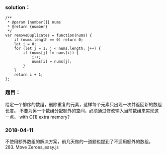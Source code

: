 ### solution：
```
/**
 * @param {number[]} nums
 * @return {number}
 */
var removeDuplicates = function(nums) {
	if (nums.length == 0) return 0;
	let i = 0;
	for (let j = 1; j < nums.length; j++) {
		if (nums[j] != nums[i]) {
			i++;
			nums[i] = nums[j];
		}
	}
	return i + 1;
};
```

### 题目：
给定一个排序的数组，删除重复的元素，这样每个元素只出现一次并返回新的数组长度。
不要为另一个数组分配额外的空间，必须通过修改输入当前数组来实现这一点。
with O(1) extra memory?
### 2018-04-11
不使用额外数组的解决方案，前几天做的一道题也提到了不适用额外的数组。
283. Move Zeroes_easy.js
<br><br><br><br><br><br>
